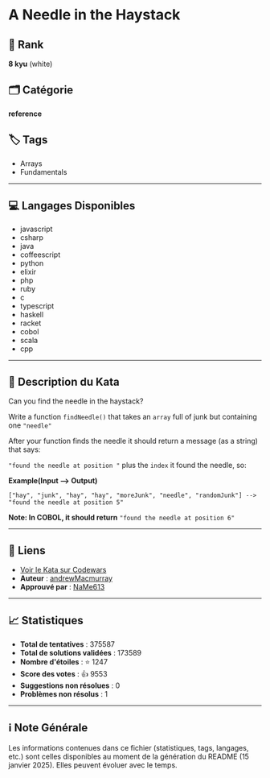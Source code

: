 # A Needle in the Haystack

## 🏅 Rank
**8 kyu** (white)

## 🗂️ Catégorie
**reference**

## 🏷️ Tags
- Arrays
- Fundamentals

---

## 💻 Langages Disponibles
- javascript
- csharp
- java
- coffeescript
- python
- elixir
- php
- ruby
- c
- typescript
- haskell
- racket
- cobol
- scala
- cpp

---

## 📜 Description du Kata

Can you find the needle in the haystack?

Write a function `findNeedle()` that takes an `array` full of junk but containing one `"needle"`

After your function finds the needle it should return a message (as a string) that says:

`"found the needle at position "` plus the `index` it found the needle, so: 

**Example(Input --> Output)**
```
["hay", "junk", "hay", "hay", "moreJunk", "needle", "randomJunk"] --> "found the needle at position 5" 
```

**Note: In COBOL, it should return** `"found the needle at position 6"`

---

## 🔗 Liens
- [Voir le Kata sur Codewars](https://www.codewars.com/kata/56676e8fabd2d1ff3000000c)
- **Auteur** : [andrewMacmurray](https://www.codewars.com/users/andrewMacmurray)
- **Approuvé par** : [NaMe613](https://www.codewars.com/users/NaMe613)

---

## 📈 Statistiques
- **Total de tentatives** : 375587
- **Total de solutions validées** : 173589
- **Nombre d'étoiles** : ⭐ 1247
- **Score des votes** : 👍 9553
- **Suggestions non résolues** : 0
- **Problèmes non résolus** : 1

---

## ℹ️ Note Générale
Les informations contenues dans ce fichier (statistiques, tags, langages, etc.) sont celles disponibles au moment de la génération du README (15 janvier 2025). Elles peuvent évoluer avec le temps.
